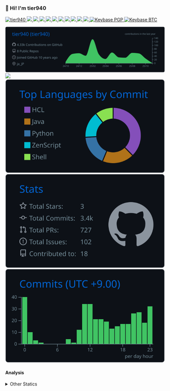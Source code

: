 ### 👋 Hi! I'm tier940

<p align="left"> 
  <a href="https://github.com/tier940/tier940/">
    <img src="https://komarev.com/ghpvc/?username=tier940" alt="tier940" />
  </a>
  <a href="http://twitter.com/tier940">
    <img height="20" src="https://img.shields.io/twitter/follow/tier940?label=Twitter&logo=twitter&style=flat" />
  </a>
  <a href="https://github.com/tier940">
    <img height="20" src="https://img.shields.io/github/followers/tier940?label=follow&logo=github&style=flat" />
  </a>
  <a href="https://www.reddit.com/user/tier940">
    <img height="20" src="https://img.shields.io/reddit/user-karma/combined/tier940?label=Reddit&logo=reddit&style=flat" />
  </a>
  <a href="https://stackoverflow.com/users/17317833/tier940">
    <img height="20" src="https://img.shields.io/stackexchange/stackoverflow/r/17317833?label=StackOverflow&logo=stack-overflow&style=flat" />
  </a>
  <a href="https://zenn.dev/tier940">
    <img height="20" src="https://zenn.badge.nikaera.com/s/tier940/likes" />
  </a>
  <a href="https://zenn.dev/tier940">
    <img height="20" src="https://zenn.badge.nikaera.com/s/tier940/followers" />
  </a>
  <a href="https://zenn.dev/tier940">
    <img height="20" src="https://zenn.badge.nikaera.com/s/tier940/articles" />
  </a>
  <a href="http://qiita.com/tier940">
    <img height="20" src="https://qiita-badge.apiapi.app/s/tier940/posts.svg" />
  </a>
  <a href="http://qiita.com/tier940">
    <img height="20" src="https://qiita-badge.apiapi.app/s/tier940/contributions.svg" />
  </a>
  <a href="https://github.com/tier940/tier940/">
    <img height="20" src="https://github.com/tier940/tier940/actions/workflows/main.yml/badge.svg" />
  </a>
  <a href="https://keybase.io/tier940">
    <img alt="Keybase PGP" src="https://img.shields.io/keybase/pgp/tier940">
  </a>
  <a href="https://keybase.io/tier940">
    <img alt="Keybase BTC" src="https://img.shields.io/keybase/btc/tier940">
  </a>
</p>

[![](https://raw.githubusercontent.com/tier940/tier940/main/profile-summary-card-output/github_dark/0-profile-details.svg)](https://github.com/vn7n24fzkq/github-profile-summary-cards)
[![](https://raw.githubusercontent.com/tier940/tier940/main/profile-summary-card-output/github_dark/1-repos-per-language.svg)](https://github.com/vn7n24fzkq/github-profile-summary-cards) [![](https://raw.githubusercontent.com/tier940/tier940/main/profile-summary-card-output/github_dark/2-most-commit-language.svg)](https://github.com/vn7n24fzkq/github-profile-summary-cards)
[![](https://raw.githubusercontent.com/tier940/tier940/main/profile-summary-card-output/github_dark/3-stats.svg)](https://github.com/vn7n24fzkq/github-profile-summary-cards) [![](https://raw.githubusercontent.com/tier940/tier940/main/profile-summary-card-output/github_dark/4-productive-time.svg)](https://github.com/vn7n24fzkq/github-profile-summary-cards)


#### Analysis
<!-- <img height="150" src="https://github.com/tier940/tier940/blob/master/images/stat.svg" alt="Alternative Text"/> -->

<details>
  <summary>Other Statics</summary>
  <!--START_SECTION:waka-->
![Code Time](http://img.shields.io/badge/Code%20Time-4%2C215%20hrs-blue)

**🐱 My GitHub Data** 

> 📦 33.1 kB Used in GitHub's Storage 
 > 
> 💼 Opted to Hire
 > 
> 📜 8 Public Repositories 
 > 
> 🔑 4 Private Repositories 
 > 
**I'm an Early 🐤** 

```text
🌞 Morning                156 commits         ██████░░░░░░░░░░░░░░░░░░░   22.77 % 
🌆 Daytime                284 commits         ██████████░░░░░░░░░░░░░░░   41.46 % 
🌃 Evening                190 commits         ███████░░░░░░░░░░░░░░░░░░   27.74 % 
🌙 Night                  55 commits          ██░░░░░░░░░░░░░░░░░░░░░░░   08.03 % 
```
📅 **I'm Most Productive on Friday** 

```text
Monday                   55 commits          ██░░░░░░░░░░░░░░░░░░░░░░░   08.03 % 
Tuesday                  85 commits          ███░░░░░░░░░░░░░░░░░░░░░░   12.41 % 
Wednesday                98 commits          ████░░░░░░░░░░░░░░░░░░░░░   14.31 % 
Thursday                 37 commits          █░░░░░░░░░░░░░░░░░░░░░░░░   05.40 % 
Friday                   197 commits         ███████░░░░░░░░░░░░░░░░░░   28.76 % 
Saturday                 66 commits          ██░░░░░░░░░░░░░░░░░░░░░░░   09.64 % 
Sunday                   147 commits         █████░░░░░░░░░░░░░░░░░░░░   21.46 % 
```


📊 **This Week I Spent My Time On** 

```text
🕑︎ Time Zone: Asia/Tokyo

💬 Programming Languages: 
Other                    28 hrs 50 mins      ███████████████████████░░   91.63 % 
Java                     56 mins             █░░░░░░░░░░░░░░░░░░░░░░░░   02.99 % 
INI                      35 mins             ░░░░░░░░░░░░░░░░░░░░░░░░░   01.90 % 
Markdown                 30 mins             ░░░░░░░░░░░░░░░░░░░░░░░░░   01.63 % 
Java Properties          14 mins             ░░░░░░░░░░░░░░░░░░░░░░░░░   00.77 % 

🔥 Editors: 
Edge                     26 hrs 52 mins      █████████████████████░░░░   85.37 % 
Chrome                   1 hr 55 mins        ██░░░░░░░░░░░░░░░░░░░░░░░   06.12 % 
VS Code                  1 hr 33 mins        █░░░░░░░░░░░░░░░░░░░░░░░░   04.97 % 
IntelliJ IDEA            1 hr 6 mins         █░░░░░░░░░░░░░░░░░░░░░░░░   03.54 % 

💻 Operating System: 
Windows                  25 hrs 3 mins       ████████████████████░░░░░   79.62 % 
Mac                      4 hrs 29 mins       ████░░░░░░░░░░░░░░░░░░░░░   14.25 % 
Unknown OS               1 hr 55 mins        ██░░░░░░░░░░░░░░░░░░░░░░░   06.12 % 
```

**I Mostly Code in Java** 

```text
Java                     13 repos            ████████████░░░░░░░░░░░░░   48.15 % 
ZenScript                2 repos             ██░░░░░░░░░░░░░░░░░░░░░░░   07.41 % 
Python                   1 repo              █░░░░░░░░░░░░░░░░░░░░░░░░   03.70 % 
HTML                     1 repo              █░░░░░░░░░░░░░░░░░░░░░░░░   03.70 % 
Dockerfile               1 repo              █░░░░░░░░░░░░░░░░░░░░░░░░   03.70 % 
```



**Timeline**

![Lines of Code chart](https://raw.githubusercontent.com/tier940/tier940/main/assets/bar_graph.png)


 Last Updated on 31/07/2024 01:18:04 UTC
<!--END_SECTION:waka-->
</details>
